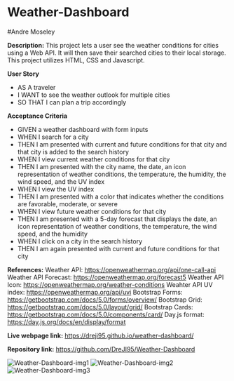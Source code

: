 # Weather-Dashboard
#Andre Moseley

**Description:** 
This project lets a user see the weather conditions for cities using a Web API. It will then save their searched cities to their local storage. This project utilizes HTML, CSS and Javascript.

**User Story**
- AS A traveler
- I WANT to see the weather outlook for multiple cities
- SO THAT I can plan a trip accordingly

**Acceptance Criteria**
- GIVEN a weather dashboard with form inputs
- WHEN I search for a city
- THEN I am presented with current and future conditions for that city and that city is added to the search history
- WHEN I view current weather conditions for that city
- THEN I am presented with the city name, the date, an icon representation of weather conditions, the temperature, the humidity, the wind speed, and the UV index
- WHEN I view the UV index
- THEN I am presented with a color that indicates whether the conditions are favorable, moderate, or severe
- WHEN I view future weather conditions for that city
- THEN I am presented with a 5-day forecast that displays the date, an icon representation of weather conditions, the temperature, the wind speed, and the humidity
- WHEN I click on a city in the search history
- THEN I am again presented with current and future conditions for that city

**References:** 
Weather API: https://openweathermap.org/api/one-call-api
Weather API Forecast: https://openweathermap.org/forecast5
Weather API Icon: https://openweathermap.org/weather-conditions
Weahter API UV index: https://openweathermap.org/api/uvi
Bootstrap Forms: https://getbootstrap.com/docs/5.0/forms/overview/
Bootstrap Grid: https://getbootstrap.com/docs/5.0/layout/grid/
Bootstrap Cards: https://getbootstrap.com/docs/5.0/components/card/
Day.js format: https://day.js.org/docs/en/display/format

**Live webpage link:** https://dreji95.github.io/weather-dashboard/

**Repository link:** https://github.com/DreJI95/Weather-Dashboard

![Weather-Dashboard-img1](https://user-images.githubusercontent.com/76451565/113534573-1cc5dd00-959f-11eb-8bed-fcb2b79c379b.PNG)
![Weather-Dashboard-img2](https://user-images.githubusercontent.com/76451565/113534579-1f283700-959f-11eb-9b85-c536c01e0626.PNG)
![Weather-Dashboard-img3](https://user-images.githubusercontent.com/76451565/113534581-20f1fa80-959f-11eb-825e-0a7bfa50a32b.PNG)


